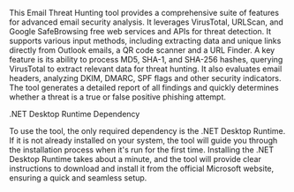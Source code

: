 This Email Threat Hunting tool provides a comprehensive suite of features for advanced email security analysis. It leverages VirusTotal, URLScan, and Google SafeBrowsing free web services and APIs for threat detection. It supports various input methods, including extracting data and unique links directly from Outlook emails, a QR code scanner and a URL Finder. A key feature is its ability to process MD5, SHA-1, and SHA-256 hashes, querying VirusTotal to extract relevant data for threat hunting. It also evaluates email headers, analyzing DKIM, DMARC, SPF flags and other security indicators. The tool generates a detailed report of all findings and quickly determines whether a threat is a true or false positive phishing attempt.


.NET Desktop Runtime Dependency

To use the tool, the only required dependency is the .NET Desktop Runtime. If it is not already installed on your system, the tool will guide you through the installation process when it's run for the first time. Installing the .NET Desktop Runtime takes about a minute, and the tool will provide clear instructions to download and install it from the official Microsoft website, ensuring a quick and seamless setup.
